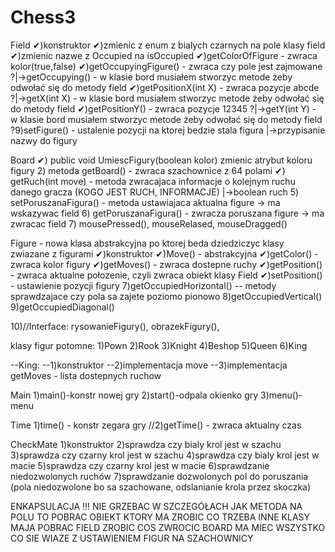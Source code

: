# Chess3

Field
✔)konstruktor
✔)zmienic z enum z bialych czarnych na pole klasy field
✔)zmienic nazwe z Occupied na isOccupied
✔)getColorOfFigure - zwraca kolor(true,false)
✔)getOccupyingFigure() - zwraca czy pole jest zajmowane 
  	?|->getOccupying() - w klasie bord musiałem stworzyc metode żeby odwołać się do metody field
✔)getPositionX(int X) - zwraca pozycje abcde
	?|->getX(int X) - w klasie bord musiałem stworzyc metode żeby odwołać się do metody field
✔)getPositionY() - zwraca pozycje 12345
	?|->getY(int Y) - w klasie bord musiałem stworzyc metode żeby odwołać się do metody field
?9)setFigure() - ustalenie pozycji na ktorej bedzie stala figura
	|->przypisanie nazwy do figury

Board
✔) public void UmiescFigury(boolean kolor)	zmienic atrybut koloru figury
2) metoda getBoard() - zwraca szachownice z 64 polami
✔) getRuch(int move) - metoda zwracajaca informacje o kolejnym ruchu danego gracza (KOGO JEST RUCH, INFORMACJE)
	|->boolean ruch
5) setPoruszanaFigura() - metoda ustawiajaca aktualna figure -> ma wskazywac field
6) getPoruszanaFigura() - zwracza poruszana figure -> ma zwracac field
7) mousePressed(), mouseRelased, mouseDragged()

Figure - nowa klasa abstrakcyjna po ktorej beda dziedziczyc klasy zwiazane z figurami
✔)konstruktor 
✔)Move() - abstrakcyjna 
✔)getColor() - zwraca kolor figury
✔)getMoves() - zwraca dostepne ruchy
✔)getPosition() - zwraca aktualne połozenie, czyli zwraca obiekt klasy Field
✔)setPosition() - ustawienie pozycji figury
7)getOccupiedHorizontal() -- metody sprawdzajace czy pola sa zajete poziomo pionowo
8)getOccupiedVertical()
9)getOccupiedDiagonal() 

10)//Interface: rysowanieFigury(), obrazekFigury(),

klasy figur potomne: 
1)Pown
2)Rook
3)Knight
4)Beshop
5)Queen
6)King

--King:
--1)konstruktor
--2)implementacja move
--3)implementacja getMoves - lista dostepnych ruchow

Main
1)main()-konstr nowej gry
2)start()-odpala okienko gry
3)menu()-menu
 
Time 
1)time() - konstr zegara gry
//2)getTime() - zwraca aktualny czas

CheckMate
1)konstruktor
2)sprawdza czy bialy krol jest w szachu
3)sprawdza czy czarny krol jest w szachu
4)sprawdza czy bialy krol jest w macie
5)sprawdza czy czarny krol jest w macie
6)sprawdzanie niedozwolonych ruchów
7)sprawdzanie dozwolonych pol do poruszania (pola niedozwolone bo sa szachowane, odslanianie krola przez skoczka)

ENKAPSULACJA !!! NIE GRZEBAC W SZCZEGÓŁACH 
JAK METODA NA POLU TO POBRAC OBIEKT KTORY MA ZROBIC CO TRZEBA
INNE KLASY MAJA POBRAC FIELD ZROBIC COS ZWROCIC
BOARD MA MIEC WSZYSTKO CO SIE WIAZE Z USTAWIENIEM FIGUR NA SZACHOWNICY
